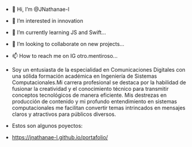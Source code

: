 - 👋 Hi, I’m @JNathanae-l
- 👀 I’m interested in innovation
- 🌱 I’m currently learning JS and Swift...
- 💞️ I’m looking to collaborate on new projects...
- 📫 How to reach me on IG otro.mentiroso...

- Soy un entusiasta de la especialidad en Comunicaciones Digitales con una sólida formación académica en Ingeniería de Sistemas Computacionales.Mi carrera profesional se destaca por la habilidad de fusionar la creatividad y el conocimiento técnico para transmitir conceptos tecnológicos de manera eficiente. Mis destrezas en producción de contenido y mi profundo entendimiento en sistemas computacionales me facilitan convertir temas intrincados en mensajes claros y atractivos para públicos diversos.
- Estos son algunos poyectos:
- https://jnathanae-l.github.io/portafolio/

<!---
JNathanae-l/JNathanae-l is a ✨ special ✨ repository because its `README.md` (this file) appears on your GitHub profile.
You can click the Preview link to take a look at your changes.
--->
